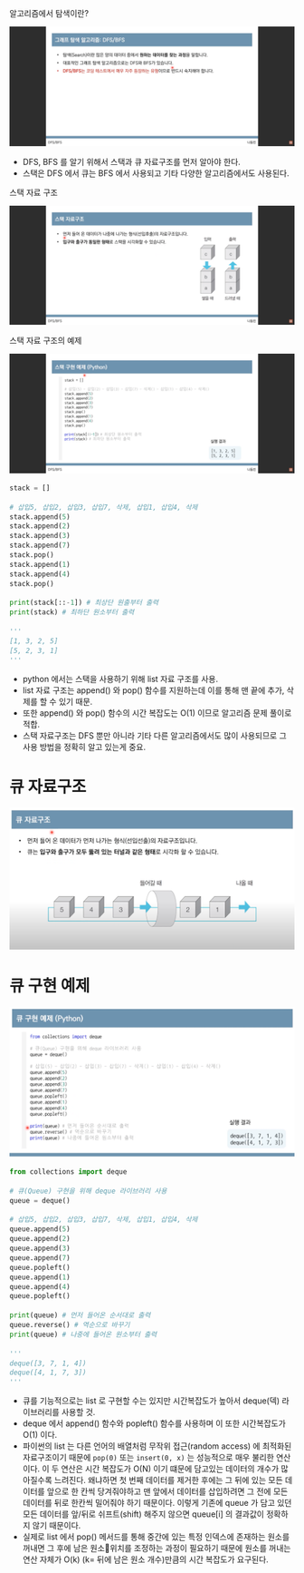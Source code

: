 알고리즘에서 탐색이란?

![](/.uploads2/2021-09-16-23-02-24.png)

- DFS, BFS 를 알기 위해서 스택과 큐 자료구조를 먼저 알아야 한다.
- 스택은 DFS 에서 큐는 BFS 에서 사용되고 기타 다양한 알고리즘에서도 사용된다.

스택 자료 구조

![](/.uploads2/2021-09-16-23-03-52.png)

스택 자료 구조의 예제

![](/.uploads2/2021-09-16-23-06-50.png)

``` py
stack = []

# 삽입5, 삽입2, 삽입3, 삽입7, 삭제, 삽입1, 삽입4, 삭제
stack.append(5)
stack.append(2)
stack.append(3)
stack.append(7)
stack.pop()
stack.append(1)
stack.append(4)
stack.pop()

print(stack[::-1]) # 최상단 원출부터 출력
print(stack) # 최하단 원소부터 출력

'''
[1, 3, 2, 5]
[5, 2, 3, 1]
'''
```

- python 에서는 스택을 사용하기 위해 list 자료 구조를 사용.
- list 자료 구조는 append() 와 pop() 함수를 지원하는데 이를 통해 맨 끝에 추가, 삭제를 할 수 있기 때문.
- 또한 append() 와 pop() 함수의 시간 복잡도는 O(1) 이므로 알고리즘 문제 풀이로 적합.
- 스택 자료구조는 DFS 뿐만 아니라 기타 다른 알고리즘에서도 많이 사용되므로 그 사용 방법을 정확히 알고 있는게 중요.

# 큐 자료구조

![](/.uploads2/2021-09-18-22-33-23.png)

# 큐 구현 예제

![](/.uploads2/2021-09-18-22-36-41.png)

``` py
from collections import deque

# 큐(Queue) 구현을 위해 deque 라이브러리 사용
queue = deque()

# 삽입5, 삽입2, 삽입3, 삽입7, 삭제, 삽입1, 삽입4, 삭제
queue.append(5)
queue.append(2)
queue.append(3)
queue.append(7)
queue.popleft()
queue.append(1)
queue.append(4)
queue.popleft()

print(queue) # 먼저 들어온 순서대로 출력
queue.reverse() # 역순으로 바꾸기
print(queue) # 나중에 들어온 원소부터 출력

'''
deque([3, 7, 1, 4])
deque([4, 1, 7, 3])
'''
```

- 큐를 기능적으로는 list 로 구현할 수는 있지만 시간복잡도가 높아서 deque(덱) 라이브러리를 사용할 것.
- deque 에서 append() 함수와 popleft() 함수를 사용하며 이 또한 시간복잡도가 O(1) 이다.
- 파이썬의 list 는 다른 언어의 배열처럼 무작위 접근(random access) 에 최적화된 자료구조이기 때문에 `pop(0)` 또는 `insert(0, x)` 는 성능적으로 매우 불리한 연산이다. 이 두 연산은 시간 복잡도가 O(N) 이기 떄문에 담고있는 데이터의 개수가 많아질수록 느려진다. 왜냐하면 첫 번째 데이터를 제거한 후에는 그 뒤에 있는 모든 데이터를 앞으로 한 칸씩 당겨줘야하고 맨 앞에서 데이터를 삽입하려면 그 전에 모든 데이터를 뒤로 한칸씩 밀어줘야 하기 때문이다. 이렇게 기존에 queue 가 담고 있던 모든 데이터를 앞/뒤로 쉬프트(shift) 해주지 않으면 queue[i] 의 결과값이 정확하지 않기 때문이다.
- 실제로 list 에서 pop() 메서드를 통해 중간에 있는 특정 인덱스에 존재하는 원소를 꺼내면 그 후에 남은 원소위치를 조정하는 과정이 필요하기 때문에 원소를 꺼내는 연산 자체가 O(k) (k= 뒤에 남은 원소 개수)만큼의 시간 복잡도가 요구된다.
